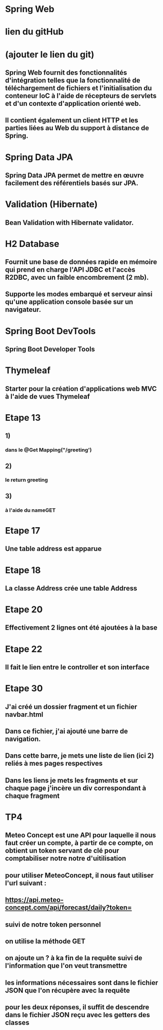 # Spring Web 

# lien du gitHub
# (ajouter le lien du git)


## Spring Web fournit des fonctionnalités d'intégration telles que la fonctionnalité de téléchargement de fichiers et l'initialisation du conteneur IoC à l'aide de récepteurs de servlets et d'un contexte d'application orienté web.
## Il contient également un client HTTP et les parties liées au Web du support à distance de Spring.


# Spring Data JPA

## Spring Data JPA permet de mettre en œuvre facilement des référentiels basés sur JPA.


# Validation (Hibernate)

## Bean Validation with Hibernate validator.


# H2 Database

## Fournit une base de données rapide en mémoire qui prend en charge l'API JDBC et l'accès R2DBC, avec un faible encombrement (2 mb).
## Supporte les modes embarqué et serveur ainsi qu'une application console basée sur un navigateur.


# Spring Boot DevTools

## Spring Boot Developer Tools


# Thymeleaf

## Starter pour la création d'applications web MVC à l'aide de vues Thymeleaf



# Etape 13

## 1)

### dans le @Get Mapping("/greeting')

## 2)

### le return greeting

## 3)

### à l'aide du nameGET



# Etape 17

## Une table address est apparue


# Etape 18

## La classe Address crée une table Address


# Etape 20

## Effectivement 2 lignes ont été ajoutées à la base


# Etape 22

## Il fait le lien entre le controller et son interface


# Etape 30

## J'ai créé un dossier fragment et un fichier navbar.html

## Dans ce fichier, j'ai ajouté une barre de navigation.

## Dans cette barre, je mets une liste de lien (ici 2) reliés à mes pages respectives

## Dans les liens je mets les fragments et sur chaque page j'incère un div correspondant à chaque fragment

# TP4

## Meteo Concept est une API pour laquelle il nous faut créer un compte, à partir de ce compte, on obtient un token servant de clé pour comptabiliser notre notre d'uitilisation

## pour utiliser MeteoConcept, il nous faut utiliser l'url suivant :
## https://api.meteo-concept.com/api/forecast/daily?token=
## suivi de notre token personnel

## on utilise la méthode GET

## on ajoute un ? à ka fin de la requête suivi de l'information que l'on veut transmettre

## les informations nécessaires sont dans le fichier JSON que l'on récupère avec la requête

## pour les deux réponses, il suffit de descendre dans le fichier JSON reçu avec les getters des classes